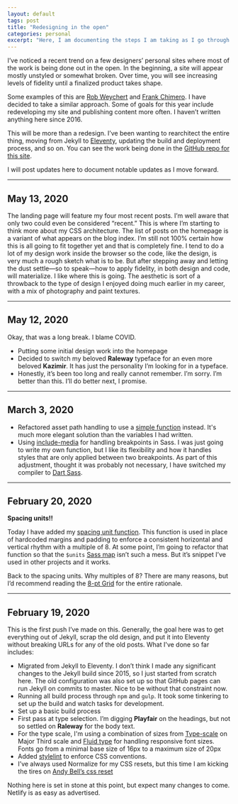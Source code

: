 ```yaml
---
layout: default
tags: post
title: "Redesigning in the open"
categories: personal
excerpt: "Here, I am documenting the steps I am taking as I go through redesigning and refactoring my site. This post will be updated regularly until the design is done."
---
```


I’ve noticed a recent trend on a few designers’ personal sites where most of the work is being done out in the open. In the beginning, a site will appear mostly unstyled or somewhat broken. Over time, you will see increasing levels of fidelity until a finalized product takes shape.

Some examples of this are [Rob Weychert](https://v7.robweychert.com/) and [Frank Chimero](https://frankchimero.com/blog/2019/redesign/). I have decided to take a similar approach. Some of goals for this year include redeveloping my site and publishing content more often. I haven’t written anything here since 2016.

This will be more than a redesign. I’ve been wanting to rearchitect the entire thing, moving from Jekyll to [Eleventy](https://www.11ty.dev/), updating the build and deployment process, and so on. You can see the work being done in the [GitHub repo for this site](https://github.com/jaredcunha/jaredcunha.github.io).

I will post updates here to document notable updates as I move forward.

---
## May 13, 2020

The landing page will feature my four most recent posts. I’m well aware that only two could even be considered “recent.” This is where I’m starting to think more about my CSS architecture. The list of posts on the homepage is a variant of what appears on the blog index. I’m still not 100% certain how this is all going to fit together yet and that is completely fine. I tend to do a lot of my design work inside the browser so the code, like the design, is very much a rough sketch what is to be.  But after stepping away and letting the dust settle—so to speak—how to apply fidelity, in both design and code, will materialize. I like where this is going. The aesthetic is sort of a throwback to the type of design I enjoyed doing much earlier in my career, with a mix of photography and paint textures. 

---
## May 12, 2020

Okay, that was a long break. I blame COVID.

- Putting some initial design work into the homepage
- Decided to switch my beloved **Raleway** typeface for an even more beloved **Kazimir**. It has just the personality I’m looking for in a typeface.
- Honestly, it’s been too long and really cannot remember. I’m sorry. I’m better than this. I’ll do better next, I promise.

---
## March 3, 2020

- Refactored asset path handling to use a [simple function](https://css-tricks.com/snippets/sass/simple-asset-helper-functions/) instead. It's much more elegant solution than the variables I had written.
- Using [include-media](https://eduardoboucas.github.io/include-media) for handling breakpoints in Sass. I was just going to write my own function, but I like its flexibility and how it handles styles that are only applied between two breakpoints. As part of this adjustment, thought it was probably not necessary, I have switched my compiler to [Dart Sass](https://sass-lang.com/dart-sass).

---
## February 20, 2020

**Spacing units!!**

Today I have added my [spacing unit function](https://github.com/jaredcunha/jaredcunha.github.io/blob/master/src/assets/stylesheets/functions/_spacing-units.scss). This function is used in place of hardcoded margins and padding to enforce a consistent horizontal and vertical rhythm with a multiple of 8. At some point, I’m going to refactor that function so that the `$units` [Sass map](https://github.com/jaredcunha/jaredcunha.github.io/blob/master/src/assets/stylesheets/settings/_variables.scss) isn’t such a mess. But it’s snippet I’ve used in other projects and it works.

Back to the spacing units. Why multiples of 8? There are many reasons, but I’d recommend reading the [8-pt Grid](https://spec.fm/specifics/8-pt-grid) for the entire rationale.

---
## February 19, 2020

This is the first push I’ve made on this. Generally, the goal here was to get everything out of Jekyll, scrap the old design, and put it into Eleventy without breaking URLs for any of the old posts. What I've done so far includes:

- Migrated from Jekyll to Eleventy. I don’t think I made any significant changes to the Jekyll build since 2015, so I just started from scratch here. The old configuration was also set up so that GitHub pages can run Jekyll on commits to master. Nice to be without that constraint now.
- Running all build process through `npm` and `gulp`. It took some tinkering to set up the build and watch tasks for development.
- Set up a basic build process
- First pass at type selection. I’m digging **Playfair** on the headings, but not so settled on **Raleway** for the body text.
- For the type scale, I'm using a combination of sizes from [Type-scale](https://type-scale.com/) on Major Third scale and [Fluid type](https://css-tricks.com/snippets/css/fluid-typography/) for handling responsive font sizes. Fonts go from a minimal base size of 16px to a maximum size of 20px
- Added [stylelint](https://stylelint.io/) to enforce CSS conventions.
- I’ve always used Normalize for my CSS resets, but this time I am kicking the tires on [Andy Bell’s css reset](https://dev.to/hankchizljaw/a-modern-css-reset-6p3)

Nothing here is set in stone at this point, but expect many changes to come. Netlify is as easy as advertised.

